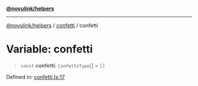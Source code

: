 [**@novulink/helpers**](../../README.md)

***

[@novulink/helpers](../../README.md) / [confetti](../README.md) / confetti

# Variable: confetti

> `const` **confetti**: `ConfettoType`[] = `[]`

Defined in: [confetti.ts:17](https://github.com/M-Media-Group/app.novu.link/blob/185285297b092339554122b4cf56a2dcd7525fea/packages/helpers/src/confetti.ts#L17)
